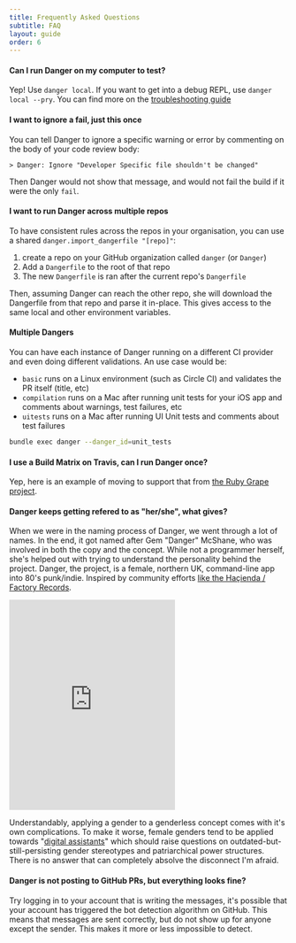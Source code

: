 ```yaml
---
title: Frequently Asked Questions
subtitle: FAQ
layout: guide
order: 6
---
```


#### Can I run Danger on my computer to test?

Yep! Use `danger local`. If you want to get into a debug REPL, use `danger local --pry`. You can find more on the [troubleshooting guide]()

#### I want to ignore a fail, just this once

You can tell Danger to ignore a specific warning or error by commenting on the body of your code review body:

```
> Danger: Ignore "Developer Specific file shouldn't be changed"
```

Then Danger would not show that message, and would not fail the build if it were the only `fail`.


#### I want to run Danger across multiple repos

To have consistent rules across the repos in your organisation, you can use a shared `danger.import_dangerfile "[repo]"`:

1. create a repo on your GitHub organization called `danger` (or `Danger`)
1. Add a `Dangerfile` to the root of that repo
1. The new `Dangerfile` is ran after the current repo's `Dangerfile`

Then, assuming Danger can reach the other repo, she will download the Dangerfile from that
repo and parse it in-place. This gives access to the same local and other environment variables.

#### Multiple Dangers

You can have each instance of Danger running on a different CI provider and even doing different validations. An use case would be:

* `basic` runs on a Linux environment (such as Circle CI) and validates the PR itself (title, etc)
* `compilation` runs on a Mac after running unit tests for your iOS app and comments about warnings, test failures, etc
* `uitests` runs on a Mac after running UI Unit tests and comments about test failures

``` sh
bundle exec danger --danger_id=unit_tests
```

#### I use a Build Matrix on Travis, can I run Danger once?

Yep, here is an example of moving to support that from [the Ruby Grape project](https://github.com/ruby-grape/grape/pull/1458).

#### Danger keeps getting refered to as "her/she", what gives?

When we were in the naming process of Danger, we went through a lot of names. In the end, it got named after Gem "Danger" McShane, who was involved in both the copy and the concept. While not a programmer herself, she's helped out with trying to understand the personality behind the project. Danger, the project, is a female, northern UK, command-line app into 80's punk/indie. Inspired by community efforts [like the Haçienda / Factory Records][hacienda].

<iframe src="https://embed.spotify.com/?uri=spotify%3Auser%3Aortatherox%3Aplaylist%3A39vTSdxtIKzpEybyvTs3Ll" width="300" height="380" frameborder="0" allowtransparency="true"></iframe>

Understandably, applying a gender to a genderless concept comes with it's own complications. To make it worse, female genders tend to be applied towards "[digital assistants][assistants]" which should raise questions on outdated-but-still-persisting gender stereotypes and patriarchical power structures. There is no answer that can completely absolve the disconnect I'm afraid.

[hacienda]: http://www.prideofmanchester.com/music/hacienda.htm
[assistants]: http://www.theatlantic.com/technology/archive/2016/03/why-do-so-many-digital-assistants-have-feminine-names/475884/

#### Danger is not posting to GitHub PRs, but everything looks fine?

Try logging in to your account that is writing the messages, it's possible that your account has triggered the bot detection algorithm on GitHub. This means that messages are sent correctly, but do not show up for anyone except the sender. This makes it more or less impossible to detect.